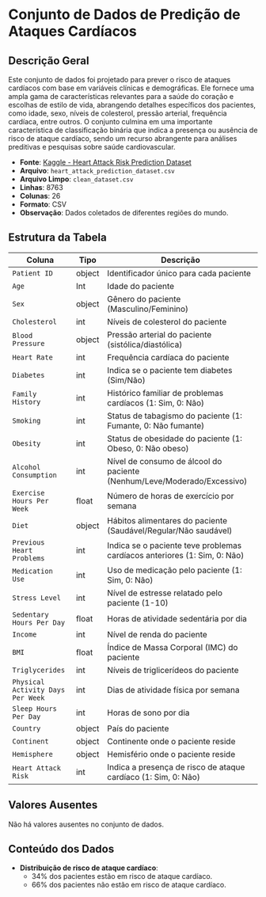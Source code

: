 # Conjunto de Dados de Predição de Ataques Cardíacos  

## Descrição Geral  
Este conjunto de dados foi projetado para prever o risco de ataques cardíacos com base em variáveis clínicas e demográficas. Ele fornece uma ampla gama de características relevantes para a saúde do coração e escolhas de estilo de vida, abrangendo detalhes específicos dos pacientes, como idade, sexo, níveis de colesterol, pressão arterial, frequência cardíaca, entre outros. O conjunto culmina em uma importante característica de classificação binária que indica a presença ou ausência de risco de ataque cardíaco, sendo um recurso abrangente para análises preditivas e pesquisas sobre saúde cardiovascular.  

- **Fonte**: [Kaggle - Heart Attack Risk Prediction Dataset](https://www.kaggle.com/datasets/iamsouravbanerjee/heart-attack-prediction-dataset/data)  
- **Arquivo**: `heart_attack_prediction_dataset.csv`
- **Arquivo Limpo**: `clean_dataset.csv`  
- **Linhas**: 8763  
- **Colunas**: 26  
- **Formato**: CSV  
- **Observação**: Dados coletados de diferentes regiões do mundo.  

## Estrutura da Tabela  

| Coluna                             | Tipo   | Descrição                                                              |
|------------------------------------|--------|-------------------------------------------------------------------------|
| `Patient ID`                      | object | Identificador único para cada paciente                                 |
| `Age`                             | Int    | Idade do paciente                                                      |
| `Sex`                             | object | Gênero do paciente (Masculino/Feminino)                                |
| `Cholesterol`                     | int    | Níveis de colesterol do paciente                                       |
| `Blood Pressure`                  | object | Pressão arterial do paciente (sistólica/diastólica)                   |
| `Heart Rate`                      | int    | Frequência cardíaca do paciente                                        |
| `Diabetes`                        | int    | Indica se o paciente tem diabetes (Sim/Não)                           |
| `Family History`                  | int    | Histórico familiar de problemas cardíacos (1: Sim, 0: Não)            |
| `Smoking`                         | int    | Status de tabagismo do paciente (1: Fumante, 0: Não fumante)          |
| `Obesity`                         | int    | Status de obesidade do paciente (1: Obeso, 0: Não obeso)              |
| `Alcohol Consumption`             | int    | Nível de consumo de álcool do paciente (Nenhum/Leve/Moderado/Excessivo) |
| `Exercise Hours Per Week`         | float  | Número de horas de exercício por semana                               |
| `Diet`                            | object | Hábitos alimentares do paciente (Saudável/Regular/Não saudável)       |
| `Previous Heart Problems`         | int    | Indica se o paciente teve problemas cardíacos anteriores (1: Sim, 0: Não) |
| `Medication Use`                  | int    | Uso de medicação pelo paciente (1: Sim, 0: Não)                       |
| `Stress Level`                    | int    | Nível de estresse relatado pelo paciente (1-10)                       |
| `Sedentary Hours Per Day`         | float  | Horas de atividade sedentária por dia                                 |
| `Income`                          | int    | Nível de renda do paciente                                            |
| `BMI`                             | float  | Índice de Massa Corporal (IMC) do paciente                            |
| `Triglycerides`                   | int    | Níveis de triglicerídeos do paciente                                  |
| `Physical Activity Days Per Week` | int    | Dias de atividade física por semana                                   |
| `Sleep Hours Per Day`             | int    | Horas de sono por dia                                                 |
| `Country`                         | object | País do paciente                                                      |
| `Continent`                       | object | Continente onde o paciente reside                                     |
| `Hemisphere`                      | object | Hemisfério onde o paciente reside                                     |
| `Heart Attack Risk`               | int    | Indica a presença de risco de ataque cardíaco (1: Sim, 0: Não)        |

## Valores Ausentes  
Não há valores ausentes no conjunto de dados.  

## Conteúdo dos Dados  
- **Distribuição de risco de ataque cardíaco**:  
  - 34% dos pacientes estão em risco de ataque cardíaco.  
  - 66% dos pacientes não estão em risco de ataque cardíaco.  
